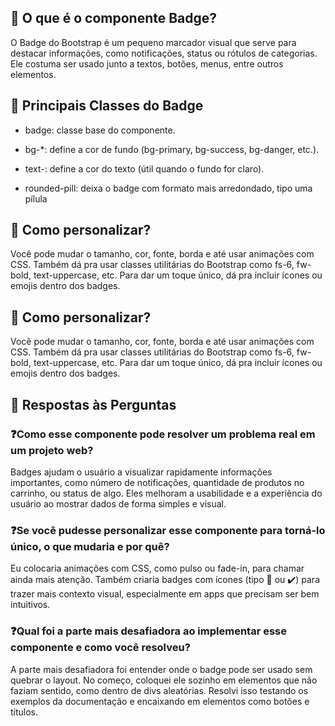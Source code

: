 ## 🔷 O que é o componente Badge?

O Badge do Bootstrap é um pequeno marcador visual que serve para destacar informações, como notificações, status ou rótulos de categorias. Ele costuma ser usado junto a textos, botões, menus, entre outros elementos.

## 🧩 Principais Classes do Badge

* badge: classe base do componente.

* bg-*: define a cor de fundo (bg-primary, bg-success, bg-danger, etc.).

* text-: define a cor do texto (útil quando o fundo for claro).

* rounded-pill: deixa o badge com formato mais arredondado, tipo uma pílula

## 🎨 Como personalizar?

Você pode mudar o tamanho, cor, fonte, borda e até usar animações com CSS. Também dá pra usar classes utilitárias do Bootstrap como fs-6, fw-bold, text-uppercase, etc. Para dar um toque único, dá pra incluir ícones ou emojis dentro dos badges.

## 🎨 Como personalizar?

Você pode mudar o tamanho, cor, fonte, borda e até usar animações com CSS. Também dá pra usar classes utilitárias do Bootstrap como fs-6, fw-bold, text-uppercase, etc. Para dar um toque único, dá pra incluir ícones ou emojis dentro dos badges.

## 🧠  Respostas às Perguntas

### ❓Como esse componente pode resolver um problema real em um projeto web?

Badges ajudam o usuário a visualizar rapidamente informações importantes, como número de notificações, quantidade de produtos no carrinho, ou status de algo. Eles melhoram a usabilidade e a experiência do usuário ao mostrar dados de forma simples e visual.

### ❓Se você pudesse personalizar esse componente para torná-lo único, o que mudaria e por quê?

Eu colocaria animações com CSS, como pulso ou fade-in, para chamar ainda mais atenção. Também criaria badges com ícones (tipo 🔔 ou ✔️) para trazer mais contexto visual, especialmente em apps que precisam ser bem intuitivos.

### ❓Qual foi a parte mais desafiadora ao implementar esse componente e como você resolveu?

A parte mais desafiadora foi entender onde o badge pode ser usado sem quebrar o layout. No começo, coloquei ele sozinho em elementos que não faziam sentido, como dentro de divs aleatórias. Resolvi isso testando os exemplos da documentação e encaixando em elementos como botões e títulos.